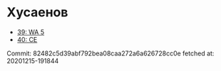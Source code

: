 # Хусаенов
- [39: WA 5](39.md)
- [40: CE](40.md)

Commit: 82482c5d39abf792bea08caa272a6a626728cc0e
 fetched at: 20201215-191844
